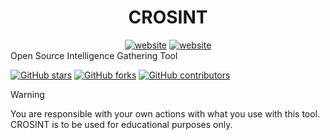 <h1 align="center">CROSINT</h1>
<div class="banners" align="center"><a href="www.linkedin.com/in/colin-rob"><img src="https://img.shields.io/badge/LinkedIn-blue?logo=linkedin" alt="website"/></a>
<a href="www.github.com/crobinson-dev"><img src="https://img.shields.io/badge/Github-white?logo=github&logoColor=00000" alt="website"/></a></div>
Open Source Intelligence Gathering Tool

[![GitHub stars](https://img.shields.io/github/stars/itsb1ng/bingbot.svg?color=pink)](https://github.com/crobinson-dev/CROSINT/main)
[![GitHub forks](https://img.shields.io/github/forks/itsb1ng/bingbot.svg?color=pink)](https://github.com/crobinson-dev/CROSINT/main)
[![GitHub contributors](https://img.shields.io/github/contributors/itsb1ng/bingbot.svg?color=pink)](https://github.com/crobinson-dev/CROSINT/main)

> [!WARNING]  
> You are responsible with your own actions with what you use with this tool. CROSINT is to be used for educational purposes only.
